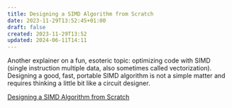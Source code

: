 ```yaml
---
title: Designing a SIMD Algorithm from Scratch
date: 2023-11-29T13:52:45+01:00
draft: false
created: 2023-11-29T13:52
updated: 2024-06-11T14:11
---
```



Another explainer on a fun, esoteric topic: optimizing code with SIMD (single instruction multiple data, also sometimes called vectorization). Designing a good, fast, portable SIMD algorithm is not a simple matter and requires thinking a little bit like a circuit designer.


   [Designing a SIMD Algorithm from Scratch](https://mcyoung.xyz/2023/11/27/simd-base64/)